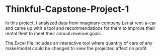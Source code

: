 # Thinkful-Capstone-Project-1

In this project, I analyzed data from imaginary company Lariat rent-a-car and came up with a tool and recommendations for them to improve their rental fleet to meet their annual revenue goals.

The Excel file includes an interactive tool where quantity of cars of any make/model could be changed to view the projected affect on profit.
